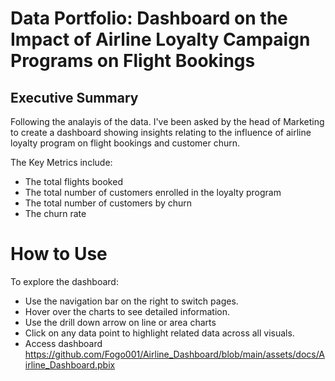 
# Data Portfolio: Dashboard on the Impact of Airline Loyalty Campaign Programs on Flight Bookings


## Executive Summary

Following the analayis of the data. I've been asked by the head of Marketing to create a dashboard showing insights relating to the influence of airline loyalty program on flight bookings and customer churn.

The Key Metrics include:
- The total flights booked
- The total number of customers enrolled in the loyalty program
- The total number of customers by churn
- The churn rate

# How to Use
To explore the dashboard:

- Use the navigation bar on the right to switch pages.
- Hover over the charts to see detailed information.
- Use the drill down arrow on line or area charts
- Click on any data point to highlight related data across all visuals.
- Access dashboard https://github.com/Fogo001/Airline_Dashboard/blob/main/assets/docs/Airline_Dashboard.pbix



